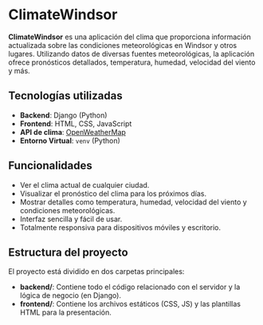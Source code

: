 # ClimateWindsor

**ClimateWindsor** es una aplicación del clima que proporciona información actualizada sobre las condiciones meteorológicas en Windsor y otros lugares. Utilizando datos de diversas fuentes meteorológicas, la aplicación ofrece pronósticos detallados, temperatura, humedad, velocidad del viento y más.

## Tecnologías utilizadas

- **Backend**: Django (Python)
- **Frontend**: HTML, CSS, JavaScript
- **API de clima**: [OpenWeatherMap](https://openweathermap.org/api)
- **Entorno Virtual**: `venv` (Python)

## Funcionalidades

- Ver el clima actual de cualquier ciudad.
- Visualizar el pronóstico del clima para los próximos días.
- Mostrar detalles como temperatura, humedad, velocidad del viento y condiciones meteorológicas.
- Interfaz sencilla y fácil de usar.
- Totalmente responsiva para dispositivos móviles y escritorio.

## Estructura del proyecto

El proyecto está dividido en dos carpetas principales:

- **backend/**: Contiene todo el código relacionado con el servidor y la lógica de negocio (en Django).
- **frontend/**: Contiene los archivos estáticos (CSS, JS) y las plantillas HTML para la presentación.

